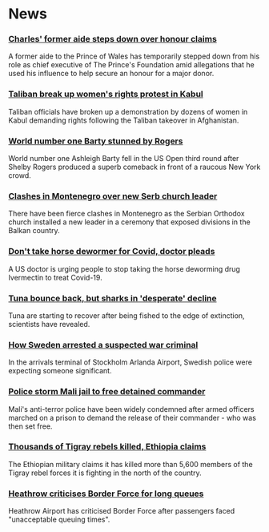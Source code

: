 # News
### [Charles' former aide steps down over honour claims](https://www.bbc.com/news/uk-58451647)
A former aide to the Prince of Wales has temporarily stepped down from his role as chief executive of The Prince's Foundation amid allegations that he used his influence to help secure an honour for a major donor.
### [Taliban break up women's rights protest in Kabul](https://www.bbc.com/news/world-asia-58450230)
Taliban officials have broken up a demonstration by dozens of women in Kabul demanding rights following the Taliban takeover in Afghanistan. 
### [World number one Barty stunned by Rogers](https://www.bbc.com/sport/tennis/58450803)
World number one Ashleigh Barty fell in the US Open third round after Shelby Rogers produced a superb comeback in front of a raucous New York crowd.
### [Clashes in Montenegro over new Serb church leader](https://www.bbc.com/news/world-europe-58451372)
There have been fierce clashes in Montenegro as the Serbian Orthodox church installed a new leader in a ceremony that exposed divisions in the Balkan country.
### [Don't take horse dewormer for Covid, doctor pleads](https://www.bbc.com/news/world-us-canada-58449876)
A US doctor is urging people to stop taking the horse deworming drug Ivermectin to treat Covid-19.
### [Tuna bounce back, but sharks in 'desperate' decline](https://www.bbc.com/news/science-environment-58441142)
Tuna are starting to recover after being fished to the edge of extinction, scientists have revealed.
### [How Sweden arrested a suspected war criminal](https://www.bbc.com/news/world-europe-58421630)
In the arrivals terminal of Stockholm Arlanda Airport, Swedish police were expecting someone significant. 
### [Police storm Mali jail to free detained commander](https://www.bbc.com/news/world-africa-58453771)
Mali's anti-terror police have been widely condemned after armed officers marched on a prison to demand the release of their commander - who was then set free.
### [Thousands of Tigray rebels killed, Ethiopia claims](https://www.bbc.com/news/world-africa-58450223)
The Ethiopian military claims it has killed more than 5,600 members of the Tigray rebel forces it is fighting in the north of the country. 
### [Heathrow criticises Border Force for long queues](https://www.bbc.com/news/uk-58448565)
Heathrow Airport has criticised Border Force after passengers faced "unacceptable queuing times". 
